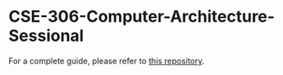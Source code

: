 
# CSE-306-Computer-Architecture-Sessional

For a complete guide, please refer to [this repository](https://github.com/kreyazulh/CSE-306-Computer-Architecture-Sessional).
